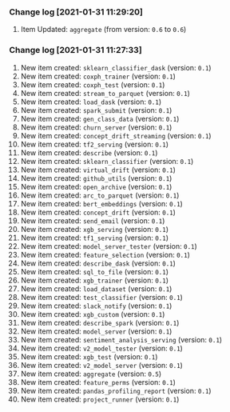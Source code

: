 ### Change log [2021-01-31 11:29:20]
1. Item Updated: `aggregate` (from version: `0.6` to `0.6`)

### Change log [2021-01-31 11:27:33]
1. New item created: `sklearn_classifier_dask` (version: `0.1`)
2. New item created: `coxph_trainer` (version: `0.1`)
3. New item created: `coxph_test` (version: `0.1`)
4. New item created: `stream_to_parquet` (version: `0.1`)
5. New item created: `load_dask` (version: `0.1`)
6. New item created: `spark_submit` (version: `0.1`)
7. New item created: `gen_class_data` (version: `0.1`)
8. New item created: `churn_server` (version: `0.1`)
9. New item created: `concept_drift_streaming` (version: `0.1`)
10. New item created: `tf2_serving` (version: `0.1`)
11. New item created: `describe` (version: `0.1`)
12. New item created: `sklearn_classifier` (version: `0.1`)
13. New item created: `virtual_drift` (version: `0.1`)
14. New item created: `github_utils` (version: `0.1`)
15. New item created: `open_archive` (version: `0.1`)
16. New item created: `arc_to_parquet` (version: `0.1`)
17. New item created: `bert_embeddings` (version: `0.1`)
18. New item created: `concept_drift` (version: `0.1`)
19. New item created: `send_email` (version: `0.1`)
20. New item created: `xgb_serving` (version: `0.1`)
21. New item created: `tf1_serving` (version: `0.1`)
22. New item created: `model_server_tester` (version: `0.1`)
23. New item created: `feature_selection` (version: `0.1`)
24. New item created: `describe_dask` (version: `0.1`)
25. New item created: `sql_to_file` (version: `0.1`)
26. New item created: `xgb_trainer` (version: `0.1`)
27. New item created: `load_dataset` (version: `0.1`)
28. New item created: `test_classifier` (version: `0.1`)
29. New item created: `slack_notify` (version: `0.1`)
30. New item created: `xgb_custom` (version: `0.1`)
31. New item created: `describe_spark` (version: `0.1`)
32. New item created: `model_server` (version: `0.1`)
33. New item created: `sentiment_analysis_serving` (version: `0.1`)
34. New item created: `v2_model_tester` (version: `0.1`)
35. New item created: `xgb_test` (version: `0.1`)
36. New item created: `v2_model_server` (version: `0.1`)
37. New item created: `aggregate` (version: `0.5`)
38. New item created: `feature_perms` (version: `0.1`)
39. New item created: `pandas_profiling_report` (version: `0.1`)
40. New item created: `project_runner` (version: `0.1`)

